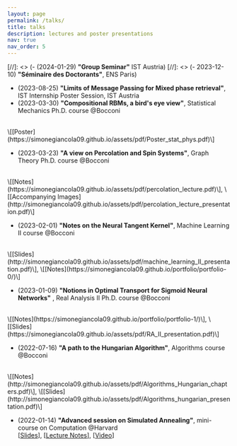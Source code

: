 ```yaml
---
layout: page
permalink: /talks/
title: talks
description: lectures and poster presentations
nav: true
nav_order: 5
---
```

[//]: <> (- (2024-01-29) __"Group Seminar"__ IST Austria)
[//]: <> (- 2023-12-10) __"Séminaire des Doctorants"__, ENS Paris)
- (2023-08-25) __"Limits of Message Passing for Mixed phase retrieval"__, IST Internship Poster Session, IST Austria
- (2023-03-30) __"Compositional RBMs, a bird's eye view"__, Statistical Mechanics Ph.D. course @Bocconi
<br/>
\[[Poster](https://simonegiancola09.github.io/assets/pdf/Poster_stat_phys.pdf)\]

- (2023-03-23) __"A view on Percolation and Spin Systems"__, Graph Theory Ph.D. course @Bocconi
<br/> 
\[[Notes](https://simonegiancola09.github.io/assets/pdf/percolation_lecture.pdf)\], \[[Accompanying Images](http://simonegiancola09.github.io/assets/pdf/percolation_lecture_presentation.pdf)\]

- (2023-02-01) __"Notes on the Neural Tangent Kernel"__, Machine Learning II course @Bocconi
<br/>
\[[Slides](http://simonegiancola09.github.io/assets/pdf/machine_learning_II_presentation.pdf)\], \[[Notes](https://simonegiancola09.github.io/portfolio/portfolio-0/)\]

- (2023-01-09) __"Notions in Optimal Transport for Sigmoid Neural Networks"__ , Real Analysis II Ph.D. course @Bocconi
<br/>
\[[Notes](https://simonegiancola09.github.io/portfolio/portfolio-1/)\], \[[Slides](https://simonegiancola09.github.io/assets/pdf/RA_II_presentation.pdf)\]

- (2022-07-16) __"A path to the Hungarian Algorithm"__, Algorithms course @Bocconi
<br/>
\[[Notes](http://simonegiancola09.github.io/assets/pdf/Algorithms_Hungarian_chapters.pdf)\], \[[Slides](http://simonegiancola09.github.io/assets/pdf/Algorithms_hungarian_presentation.pdf)\]

- (2022-01-14) __"Advanced session on Simulated Annealing"__, mini-course on Computation @Harvard <br>
\[[Slides](http://simonegiancola09.github.io/assets/pdf/Simulated_Annealing_presentation.pdf)\], \[[Lecture Notes](http://simonegiancola09.github.io/assets/pdf/Simulated_Annealing_notes.pdf)\], \[[Video](https://www.youtube.com/watch?v=mx4SPM8avCQ&t=1493s)\]